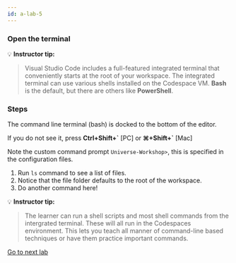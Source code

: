 ```yaml
---
id: a-lab-5
---
```

### Open the terminal

💡 **Instructor tip:**

>Visual Studio Code includes a full-featured integrated terminal that conveniently starts at the root of your workspace. The integrated terminal can use various shells installed on the Codespace VM. **Bash** is the default, but there are others like **PowerShell**.


### Steps

The command line terminal (bash) is docked to the bottom of the editor. 

If you do not see it, press **Ctrl+Shift+\`** [PC] or **⌘+Shift+`** [Mac]
 
Note the custom command prompt `Universe-Workshop>`, this is specified in the configuration files.

1. Run `ls` command to see a list of files.
2. Notice that the file folder defaults to the root of the workspace.
3. Do another command here!

💡 **Instructor tip:**
> The learner can run a shell scripts and most shell commands from the intergrated terminal. These will all run in the Codespaces environment. This lets you teach all manner of command-line based techniques or have them practice important commands.


[Go to next lab ](/walt/lab-6.html)
